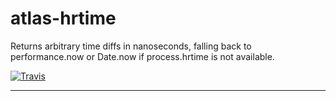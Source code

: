 # atlas-hrtime

Returns arbitrary time diffs in nanoseconds, falling back to performance.now or Date.now if process.hrtime is not available.

[![Travis](https://img.shields.io/travis/atlassubbed/atlas-hrtime.svg)](https://travis-ci.org/atlassubbed/atlas-hrtime)

---
